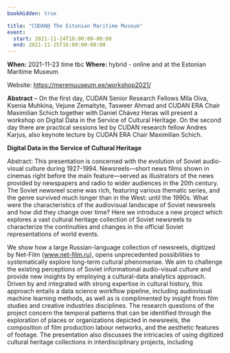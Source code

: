 ```yaml
---
bookHidden: true

title: "CUDAN@ The Estonian Maritime Museum"
event:
  start: 2021-11-24T10:00:00-00:00
  end: 2021-11-25T16:00:00-00:00
---
```


**When:** 2021-11-23 time tbc 
**Where:** hybrid - online and at the Estonian Maritime Museum
    
Website: https://meremuuseum.ee/workshop2021/

<!--more-->
**Abstract** – On the first day, CUDAN Senior Research Fellows Mila Oiva, Ksenia Muhkina, Vejune Zemaityte, Tasweer Ahmad and CUDAN ERA Chair Maximilian Schich together with Daniel Chávez Heras will present a workshop on Digital Data in the Service of Cultural Heritage. On the second day there are practical sessions led by CUDAN research fellow Andres Karjus, also keynote lecture by CUDAN ERA Chair Maximilian Schich. 


**Digital Data in the Service of Cultural Heritage**

Abstract:
This presentation is concerned with the evolution of Soviet audio-visual culture during 1927-1994. Newsreels—short news films shown in cinemas right before the main feature—served as illustrators of the news provided by newspapers and radio to wider audiences in the 20th century. The Soviet newsreel scene was rich, featuring various thematic series, and the genre survived much longer than in the West: until the 1990s. What were the characteristics of the audiovisual landscape of Soviet newsreels and how did they change over time? Here we introduce a new project which explores a vast cultural heritage collection of Soviet newsreels to characterize the continuities and changes in the official Soviet representations of world events.  

We   show   how   a   large   Russian-language   collection   of   newsreels,   digitized   by   Net-Film (www.net-film.ru),   opens   unprecedented   possibilities to   systematically   explore   long-term cultural   phenomenae. We aim to challenge the existing perceptions of Soviet informational audio-visual culture and provide new insights by employing a cultural-data analytics approach. Driven by and integrated with strong expertise in cultural history, this approach entails a data science  workflow pipeline,  including  audiovisual machine  learning  methods,  as well as  is complimented by insight from film studies and creative industries disciplines. The research questions   of   the   project   concern   the   temporal   patterns   that   can   be  identified through   the exploration of places or organizations depicted in newsreels, the composition of film production labour networks, and the aesthetic features of footage. The presentation also discusses the intricacies of using digitized cultural heritage collections in interdisciplinary projects, including
